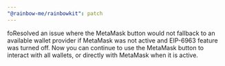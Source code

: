 ```yaml
---
"@rainbow-me/rainbowkit": patch
---
```


foResolved an issue where the MetaMask button would not fallback to an available wallet provider if MetaMask was not active and EIP-6963 feature was turned off. Now you can continue to use the MetaMask button to interact with all wallets, or directly with MetaMask when it is active.